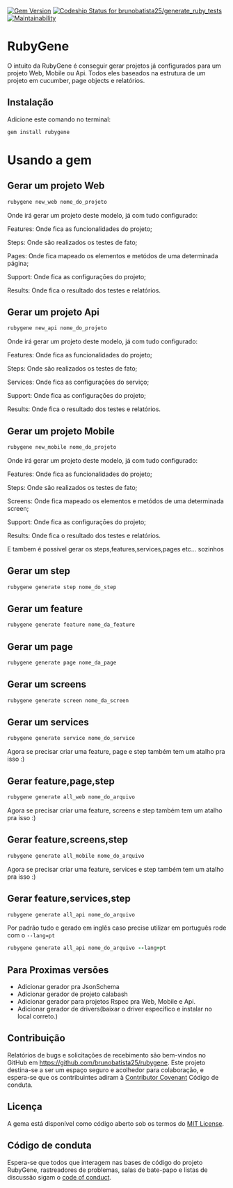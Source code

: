 [![Gem Version](https://badge.fury.io/rb/rubygene.svg)](https://badge.fury.io/rb/rubygene)
[ ![Codeship Status for brunobatista25/generate_ruby_tests](https://app.codeship.com/projects/6954dcd0-9694-0136-803d-3204db439b3c/status?branch=master)](https://app.codeship.com/projects/304920)
[![Maintainability](https://api.codeclimate.com/v1/badges/6ac63623b0699225f219/maintainability)](https://codeclimate.com/github/brunobatista25/RubyGene/maintainability)

# RubyGene

O intuito da RubyGene é conseguir gerar projetos já configurados para um projeto Web, Mobile ou Api. Todos eles baseados na estrutura de um projeto em cucumber, page objects e relatórios.

## Instalação

Adicione este comando no terminal:

```ruby
gem install rubygene
```

# Usando a gem


## Gerar um projeto Web

```ruby
rubygene new_web nome_do_projeto
```

Onde irá gerar um projeto deste modelo, já com tudo configurado:

Features: Onde fica as funcionalidades do projeto;

Steps: Onde são realizados os testes de fato;

Pages: Onde fica mapeado os elementos e metódos de uma determinada página;

Support: Onde fica as configuraçōes do projeto;

Results: Onde fica o resultado dos testes e relatórios.

## Gerar um projeto Api

```ruby
rubygene new_api nome_do_projeto
```

Onde irá gerar um projeto deste modelo, já com tudo configurado:

Features: Onde fica as funcionalidades do projeto;

Steps: Onde são realizados os testes de fato;

Services: Onde fica as configuraçōes do serviço;

Support: Onde fica as configuraçōes do projeto;

Results: Onde fica o resultado dos testes e relatórios.

## Gerar um projeto Mobile

```ruby
rubygene new_mobile nome_do_projeto
```

Onde irá gerar um projeto deste modelo, já com tudo configurado:

Features: Onde fica as funcionalidades do projeto;

Steps: Onde são realizados os testes de fato;

Screens: Onde fica mapeado os elementos e metódos de uma determinada screen;

Support: Onde fica as configuraçōes do projeto;

Results: Onde fica o resultado dos testes e relatórios.

E tambem é possivel gerar os steps,features,services,pages etc... sozinhos 

## Gerar um step

```ruby
rubygene generate step nome_do_step
```

## Gerar um feature

```ruby
rubygene generate feature nome_da_feature
```

## Gerar um page

```ruby
rubygene generate page nome_da_page
```

## Gerar um screens

```ruby
rubygene generate screen nome_da_screen
```

## Gerar um services

```ruby
rubygene generate service nome_do_service
```

Agora se precisar criar uma feature, page e step também tem um atalho pra isso :)
 
## Gerar feature,page,step

```ruby
rubygene generate all_web nome_do_arquivo
```

Agora se precisar criar uma feature, screens e step também tem um atalho pra isso :)

## Gerar feature,screens,step

```ruby 
rubygene generate all_mobile nome_do_arquivo
```

Agora se precisar criar uma feature, services e step também tem um atalho pra isso :)

## Gerar feature,services,step

```ruby
rubygene generate all_api nome_do_arquivo
```

Por padrão tudo e gerado em inglês caso precise utilizar em português rode com o `--lang=pt`

```ruby
rubygene generate all_api nome_do_arquivo --lang=pt
```

## Para Proximas versōes

- Adicionar gerador pra JsonSchema
- Adicionar gerador de projeto calabash
- Adicionar gerador para projetos Rspec pra Web, Mobile e Api.
- Adicionar gerador de drivers(baixar o driver específico e instalar no local correto.)

## Contribuição

Relatórios de bugs e solicitações de recebimento são bem-vindos no GitHub em https://github.com/brunobatista25/rubygene. Este projeto destina-se a ser um espaço seguro e acolhedor para colaboração, e espera-se que os contribuintes adiram à [Contributor Covenant](http://contributor-covenant.org) Código de conduta.

## Licença

A gema está disponível como código aberto sob os termos do
 [MIT License](https://opensource.org/licenses/MIT).

## Código de conduta

Espera-se que todos que interagem nas bases de código do projeto RubyGene, rastreadores de problemas, salas de bate-papo e listas de discussão sigam o
 [code of conduct](https://github.com/brunobatista25/rubygene/blob/master/CODE_OF_CONDUCT.md).